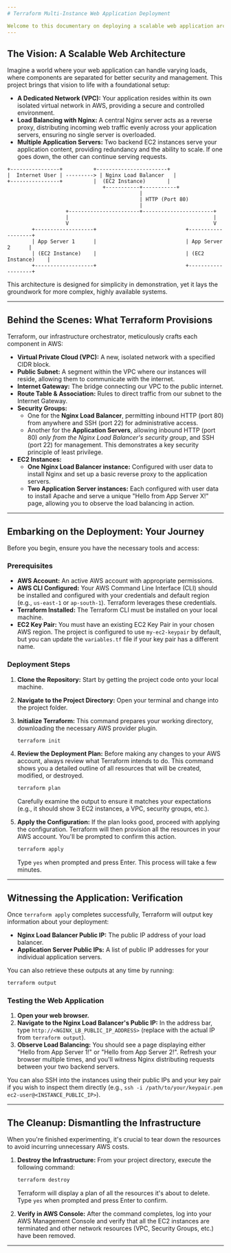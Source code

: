 ```yaml
---
# Terraform Multi-Instance Web Application Deployment

Welcome to this documentary on deploying a scalable web application architecture on Amazon Web Services (AWS) using Terraform. This project serves as a foundational blueprint for provisioning a simple, yet robust, multi-tier environment, demonstrating the power of Infrastructure as Code.
---
```


## The Vision: A Scalable Web Architecture

Imagine a world where your web application can handle varying loads, where components are separated for better security and management. This project brings that vision to life with a foundational setup:

- **A Dedicated Network (VPC):** Your application resides within its own isolated virtual network in AWS, providing a secure and controlled environment.
- **Load Balancing with Nginx:** A central Nginx server acts as a reverse proxy, distributing incoming web traffic evenly across your application servers, ensuring no single server is overloaded.
- **Multiple Application Servers:** Two backend EC2 instances serve your application content, providing redundancy and the ability to scale. If one goes down, the other can continue serving requests.

```
+----------------+          +-----------------------+
|  Internet User | ---------> | Nginx Load Balancer   |
+----------------+          |  (EC2 Instance)       |
                               +-----------+-----------+
                                           |
                                           | HTTP (Port 80)
                                           |
                   +-----------------------+-----------------------+
                   |                                               |
                   V                                               V
        +-------------------+                             +-------------------+
        | App Server 1      |                             | App Server 2      |
        | (EC2 Instance)    |                             | (EC2 Instance)    |
        +-------------------+                             +-------------------+
```

This architecture is designed for simplicity in demonstration, yet it lays the groundwork for more complex, highly available systems.

---

## Behind the Scenes: What Terraform Provisions

Terraform, our infrastructure orchestrator, meticulously crafts each component in AWS:

- **Virtual Private Cloud (VPC):** A new, isolated network with a specified CIDR block.
- **Public Subnet:** A segment within the VPC where our instances will reside, allowing them to communicate with the internet.
- **Internet Gateway:** The bridge connecting our VPC to the public internet.
- **Route Table & Association:** Rules to direct traffic from our subnet to the Internet Gateway.
- **Security Groups:**
  - One for the **Nginx Load Balancer**, permitting inbound HTTP (port 80) from anywhere and SSH (port 22) for administrative access.
  - Another for the **Application Servers**, allowing inbound HTTP (port 80) _only from the Nginx Load Balancer's security group_, and SSH (port 22) for management. This demonstrates a key security principle of least privilege.
- **EC2 Instances:**
  - **One Nginx Load Balancer instance:** Configured with user data to install Nginx and set up a basic reverse proxy to the application servers.
  - **Two Application Server instances:** Each configured with user data to install Apache and serve a unique "Hello from App Server X!" page, allowing you to observe the load balancing in action.

---

## Embarking on the Deployment: Your Journey

Before you begin, ensure you have the necessary tools and access:

### Prerequisites

- **AWS Account:** An active AWS account with appropriate permissions.
- **AWS CLI Configured:** Your AWS Command Line Interface (CLI) should be installed and configured with your credentials and default region (e.g., `us-east-1` or `ap-south-1`). Terraform leverages these credentials.
- **Terraform Installed:** The Terraform CLI must be installed on your local machine.
- **EC2 Key Pair:** You must have an existing EC2 Key Pair in your chosen AWS region. The project is configured to use `my-ec2-keypair` by default, but you can update the `variables.tf` file if your key pair has a different name.

### Deployment Steps

1.  **Clone the Repository:**
    Start by getting the project code onto your local machine.

2.  **Navigate to the Project Directory:**
    Open your terminal and change into the project folder.

3.  **Initialize Terraform:**
    This command prepares your working directory, downloading the necessary AWS provider plugin.

    ```bash
    terraform init
    ```

4.  **Review the Deployment Plan:**
    Before making any changes to your AWS account, always review what Terraform intends to do. This command shows you a detailed outline of all resources that will be created, modified, or destroyed.

    ```bash
    terraform plan
    ```

    Carefully examine the output to ensure it matches your expectations (e.g., it should show 3 EC2 instances, a VPC, security groups, etc.).

5.  **Apply the Configuration:**
    If the plan looks good, proceed with applying the configuration. Terraform will then provision all the resources in your AWS account. You'll be prompted to confirm this action.

    ```bash
    terraform apply
    ```

    Type `yes` when prompted and press Enter. This process will take a few minutes.

---

## Witnessing the Application: Verification

Once `terraform apply` completes successfully, Terraform will output key information about your deployment:

- **Nginx Load Balancer Public IP:** The public IP address of your load balancer.
- **Application Server Public IPs:** A list of public IP addresses for your individual application servers.

You can also retrieve these outputs at any time by running:

```bash
terraform output
```

### Testing the Web Application

1.  **Open your web browser.**
2.  **Navigate to the Nginx Load Balancer's Public IP:** In the address bar, type `http://<NGINX_LB_PUBLIC_IP_ADDRESS>` (replace with the actual IP from `terraform output`).
3.  **Observe Load Balancing:**
    You should see a page displaying either "Hello from App Server 1!" or "Hello from App Server 2!". Refresh your browser multiple times, and you'll witness Nginx distributing requests between your two backend servers.

You can also SSH into the instances using their public IPs and your key pair if you wish to inspect them directly (e.g., `ssh -i /path/to/your/keypair.pem ec2-user@<INSTANCE_PUBLIC_IP>`).

---

## The Cleanup: Dismantling the Infrastructure

When you're finished experimenting, it's crucial to tear down the resources to avoid incurring unnecessary AWS costs.

1.  **Destroy the Infrastructure:**
    From your project directory, execute the following command:

    ```bash
    terraform destroy
    ```

    Terraform will display a plan of all the resources it's about to delete. Type `yes` when prompted and press Enter to confirm.

2.  **Verify in AWS Console:**
    After the command completes, log into your AWS Management Console and verify that all the EC2 instances are terminated and other network resources (VPC, Security Groups, etc.) have been removed.

---

